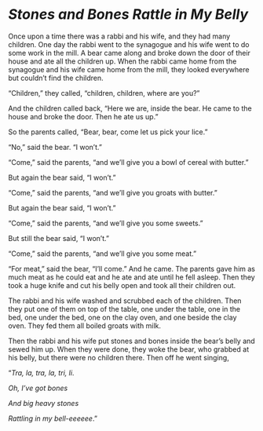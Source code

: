 # ***Stones and Bones Rattle in My Belly***



Once upon a time there was a rabbi and his wife, and they had many children. One day the rabbi went to the synagogue and his wife went to do some work in the mill. A bear came along and broke down the door of their house and ate all the children up. When the rabbi came home from the synagogue and his wife came home from the mill, they looked everywhere but couldn’t find the children.

“Children,” they called, “children, children, where are you?”

And the children called back, “Here we are, inside the bear. He came to the house and broke the door. Then he ate us up.”

So the parents called, “Bear, bear, come let us pick your lice.”

“No,” said the bear. “I won’t.”

“Come,” said the parents, “and we’ll give you a bowl of cereal with butter.”

But again the bear said, “I won’t.”

“Come,” said the parents, “and we’ll give you groats with butter.”

But again the bear said, “I won’t.”

“Come,” said the parents, “and we’ll give you some sweets.”

But still the bear said, “I won’t.”

“Come,” said the parents, “and we’ll give you some meat.”

“For meat,” said the bear, “I’ll come.” And he came. The parents gave him as much meat as he could eat and he ate and ate until he fell asleep. Then they took a huge knife and cut his belly open and took all their children out.

The rabbi and his wife washed and scrubbed each of the children. Then they put one of them on top of the table, one under the table, one in the bed, one under the bed, one on the clay oven, and one beside the clay oven. They fed them all boiled groats with milk.

Then the rabbi and his wife put stones and bones inside the bear’s belly and sewed him up. When they were done, they woke the bear, who grabbed at his belly, but there were no children there. Then off he went singing,


“*Tra, la, tra, la, tri, li*.

*Oh, I’ve got bones*

*And big heavy stones*

*Rattling in my bell-eeeeee*.”